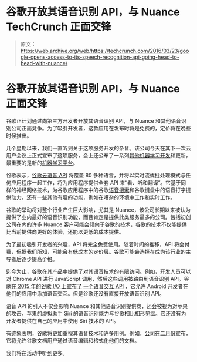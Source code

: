 # 谷歌开放其语音识别 API，与 Nuance TechCrunch 正面交锋

> 原文：<https://web.archive.org/web/https://techcrunch.com/2016/03/23/google-opens-access-to-its-speech-recognition-api-going-head-to-head-with-nuance/>

# 谷歌开放其语音识别 API，与 Nuance 正面交锋

谷歌正计划通过向第三方开发者开放其语音识别 API，与 Nuance 和其他语音识别公司正面竞争。为了吸引开发者，这款应用在发布时将是免费的，定价将在晚些时候推出。

几个星期以来，我们一直听到关于这项服务开发的杂音。该公司今天在其下一次云用户会议上正式宣布了这项服务，会上还公布了一系列[其他机器学习开发](https://web.archive.org/web/20221228104841/https://cloudplatform.googleblog.com/2016/03/Google-takes-Cloud-Machine-Learning-service-mainstream.html)和更新，最重要的是新的[机器学习平台](https://web.archive.org/web/20221228104841/https://techcrunch.com/2016/03/23/google-launches-new-machine-learning-platform/)。

谷歌表示，[谷歌云语音 API](https://web.archive.org/web/20221228104841/https://cloud.google.com/speech/) 将覆盖 80 多种语言，并将以实时流或批处理模式与任何应用程序一起工作，将为应用程序提供全套 API 来“看、听和翻译”。它基于同样的神经网络技术，为谷歌应用程序中的谷歌[语音搜索](https://web.archive.org/web/20221228104841/http://googleresearch.blogspot.com/2015/09/google-voice-search-faster-and-more.html)和谷歌键盘中的语音打字提供动力。还有一些其他有趣的功能，例如在嘈杂的环境中工作和实时工作。

谷歌的举动将对整个行业产生巨大影响，尤其是 Nuance，该公司长期以来被认为提供了业内最好的语音识别功能，而且肯定是提供此类服务最多的公司。包括初创公司在内的许多 Nuance 客户可能会倾向于谷歌的技术，谷歌的技术不仅能提供比当前提供商更好的体验，还能以更低的成本提供。

为了最初吸引开发者的兴趣，API 将完全免费使用。随着时间的推移，API 将会付费，但据我们所知，可能会有低成本的定价层。谷歌可能会选择在成为该行业的主导者后逐步提高价格。

迄今为止，谷歌在其产品中提供了对其语音技术的有限访问。例如，开发人员可以对 Chrome API 进行 JavaScript 调用，然后这些调用被路由到语音识别 API。谷歌[在 2015 年的谷歌 I/O 上宣布了](https://web.archive.org/web/20221228104841/http://www.programmableweb.com/news/google-introduces-voice-interaction-api-to-initiate-app-tasks/2015/06/09) [一个语音交互 API](https://web.archive.org/web/20221228104841/http://io2015codelabs.appspot.com/codelabs/voice-interaction#1) ，它允许 Android 开发者在他们的应用中添加语音交互。但是谷歌还没有直接开放语音识别 API。

语音 API 的引入不仅会影响 Nuance 和其他语音识别提供商，还会被视为对苹果的攻击，苹果的虚拟助手 Siri 的语音识别能力与谷歌相比相形见绌。它还没有为开发者提供在自己的应用中使用 Siri 技术的 API。

有迹象表明，谷歌将更加重视其语音技术和许多用例。例如，[公司在二月份](https://web.archive.org/web/20221228104841/https://techcrunch.com/2016/02/24/you-can-now-edit-and-format-your-google-docs-by-voice/)宣布，它将允许谷歌文档用户通过语音编辑和格式化他们的文档。

我们将在活动中听到更多。